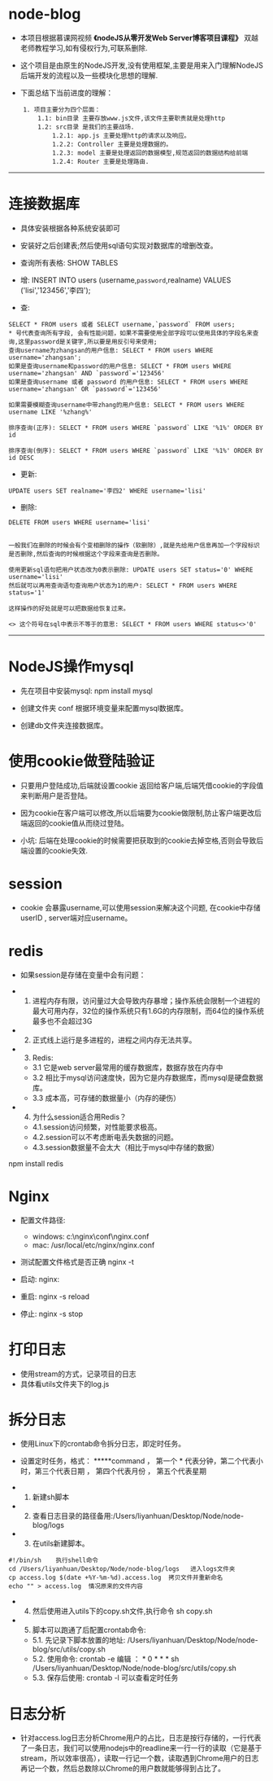 # node-blog

- 本项目根据慕课网视频 **《nodeJS从零开发Web Server博客项目课程》** 双越老师教程学习,如有侵权行为,可联系删除.

- 这个项目是由原生的NodeJS开发,没有使用框架,主要是用来入门理解NodeJS后端开发的流程以及一些模块化思想的理解.

- 下面总结下当前进度的理解：
```
    1. 项目主要分为四个层面：
        1.1: bin目录 主要存放www.js文件,该文件主要职责就是处理http
        1.2: src目录 是我们的主要战场.
            1.2.1: app.js 主要处理http的请求以及响应。
            1.2.2: Controller 主要是处理数据的。
            1.2.3: model 主要是处理返回的数据模型,规范返回的数据结构给前端
            1.2.4: Router 主要是处理路由.
```

---

# 连接数据库

- 具体安装根据各种系统安装即可

- 安装好之后创建表;然后使用sql语句实现对数据库的增删改查。

- 查询所有表格: SHOW TABLES

- 增: INSERT INTO users (username,`password`,realname) VALUES ('lisi','123456','李四');

- 查: 

```
SELECT * FROM users 或者 SELECT username,`password` FROM users; 
* 号代表查询所有字段, 会有性能问题，如果不需要使用全部字段可以使用具体的字段名来查询,这里password是关键字,所以要是用反引号来使用;
查询username为zhangsan的用户信息: SELECT * FROM users WHERE username='zhangsan';
如果是查询username和password的用户信息: SELECT * FROM users WHERE username='zhangsan' AND `password`='123456'
如果是查询username 或者 password 的用户信息: SELECT * FROM users WHERE username='zhangsan' OR `password`='123456'

如果需要模糊查询username中带zhang的用户信息: SELECT * FROM users WHERE username LIKE '%zhang%'

排序查询(正序): SELECT * FROM users WHERE `password` LIKE '%1%' ORDER BY id 

排序查询(倒序): SELECT * FROM users WHERE `password` LIKE '%1%' ORDER BY id DESC

```

- 更新:

```
UPDATE users SET realname='李四2' WHERE username='lisi'

```

- 删除:

```
DELETE FROM users WHERE username='lisi'


一般我们在删除的时候会有个变相删除的操作（软删除）,就是先给用户信息再加一个字段标识是否删除,然后查询的时候根据这个字段来查询是否删除。

使用更新sql语句把用户状态改为0表示删除: UPDATE users SET status='0' WHERE username='lisi'
然后就可以再用查询语句查询用户状态为1的用户: SELECT * FROM users WHERE status='1'

这样操作的好处就是可以把数据给恢复过来。

<> 这个符号在sql中表示不等于的意思: SELECT * FROM users WHERE status<>'0'

```

---

# NodeJS操作mysql

- 先在项目中安装mysql: npm install mysql

- 创建文件夹 conf 根据环境变量来配置mysql数据库。

- 创建db文件夹连接数据库。

# 使用cookie做登陆验证

- 只要用户登陆成功,后端就设置cookie 返回给客户端,后端凭借cookie的字段值来判断用户是否登陆。

- 因为cookie在客户端可以修改,所以后端要为cookie做限制,防止客户端更改后端返回的cookie值从而绕过登陆。

- 小坑: 后端在处理cookie的时候需要把获取到的cookie去掉空格,否则会导致后端设置的cookie失效.

# session

- cookie 会暴露username,可以使用session来解决这个问题, 在cookie中存储userID , server端对应username。

# redis

- 如果session是存储在变量中会有问题：

- 1. 进程内存有限，访问量过大会导致内存暴增；操作系统会限制一个进程的最大可用内存，32位的操作系统只有1.6G的内存限制，而64位的操作系统最多也不会超过3G
- 2. 正式线上运行是多进程的，进程之间内存无法共享。

- 3. Redis:
    - 3.1  它是web server最常用的缓存数据库，数据存放在内存中
    - 3.2  相比于mysql访问速度快，因为它是内存数据库，而mysql是硬盘数据库。
    - 3.3  成本高，可存储的数据量小（内存的硬伤）

- 4. 为什么session适合用Redis？
    - 4.1.session访问频繁，对性能要求极高。
    - 4.2.session可以不考虑断电丢失数据的问题。
    - 4.3.session数据量不会太大（相比于mysql中存储的数据）

npm install redis


# Nginx

- 配置文件路径: 

    - windows: c:\nginx\conf\nginx.conf
    - mac: /usr/local/etc/nginx/nginx.conf

- 测试配置文件格式是否正确 nginx -t
- 启动: nginx:
- 重启: nginx -s reload
- 停止: nginx -s stop 


# 打印日志

- 使用stream的方式，记录项目的日志
- 具体看utils文件夹下的log.js

# 拆分日志

- 使用Linux下的crontab命令拆分日志，即定时任务。

- 设置定时任务，格式： *****command ， 第一个 * 代表分钟，第二个代表小时，第三个代表日期 ， 第四个代表月份 ， 第五个代表星期

- 1. 新建sh脚本
- 2. 查看日志目录的路径备用:/Users/liyanhuan/Desktop/Node/node-blog/logs
- 3. 在utils新建脚本。
```
#!/bin/sh    执行shell命令
cd /Users/liyanhuan/Desktop/Node/node-blog/logs   进入logs文件夹
cp access.log $(date +%Y-%m-%d).access.log  拷贝文件并重新命名
echo "" > access.log  情况原来的文件内容
```

- 4. 然后使用进入utils下的copy.sh文件,执行命令 sh copy.sh

- 5. 脚本可以跑通了后配置crontab命令: 
    - 5.1. 先记录下脚本放置的地址: /Users/liyanhuan/Desktop/Node/node-blog/src/utils/copy.sh
    - 5.2. 使用命令: crontab -e 编辑 ： * 0 * * * sh /Users/liyanhuan/Desktop/Node/node-blog/src/utils/copy.sh
    - 5.3. 保存后使用: crontab -l 可以查看定时任务

# 日志分析

- 针对access.log日志分析Chrome用户的占比，日志是按行存储的，一行代表了一条日志，我们可以使用nodejs中的readline来一行一行的读取（它是基于stream，所以效率很高），读取一行记一个数，读取遇到Chrome用户的日志再记一个数，然后总数除以Chrome的用户数就能够得到占比了。